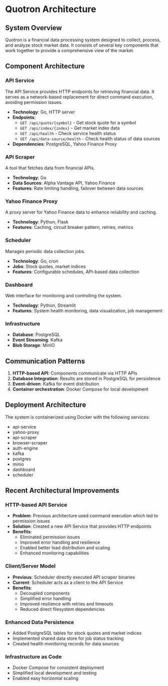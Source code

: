 # Quotron Architecture

## System Overview

Quotron is a financial data processing system designed to collect, process, and analyze stock market data. It consists of several key components that work together to provide a comprehensive view of the market.

## Component Architecture

### API Service

The API Service provides HTTP endpoints for retrieving financial data. It serves as a network-based replacement for direct command execution, avoiding permission issues.

- **Technology**: Go, HTTP server
- **Endpoints**:
  - `GET /api/quote/{symbol}` - Get stock quote for a symbol
  - `GET /api/index/{index}` - Get market index data
  - `GET /api/health` - Check service health status
  - `GET /api/data-source/health` - Check health status of data sources
- **Dependencies**: PostgreSQL, Yahoo Finance Proxy

### API Scraper

A tool that fetches data from financial APIs.

- **Technology**: Go
- **Data Sources**: Alpha Vantage API, Yahoo Finance
- **Features**: Rate limiting handling, failover between data sources

### Yahoo Finance Proxy

A proxy server for Yahoo Finance data to enhance reliability and caching.

- **Technology**: Python, Flask
- **Features**: Caching, circuit breaker pattern, retries, metrics

### Scheduler

Manages periodic data collection jobs.

- **Technology**: Go, cron
- **Jobs**: Stock quotes, market indices
- **Features**: Configurable schedules, API-based data collection

### Dashboard

Web interface for monitoring and controlling the system.

- **Technology**: Python, Streamlit
- **Features**: System health monitoring, data visualization, job management

### Infrastructure

- **Database**: PostgreSQL
- **Event Streaming**: Kafka
- **Blob Storage**: MinIO

## Communication Patterns

1. **HTTP-based API**: Components communicate via HTTP APIs
2. **Database Integration**: Results are stored in PostgreSQL for persistence
3. **Event-driven**: Kafka for event distribution
4. **Container orchestration**: Docker Compose for local development

## Deployment Architecture

The system is containerized using Docker with the following services:

- api-service
- yahoo-proxy
- api-scraper
- browser-scraper
- auth-engine
- kafka
- postgres
- minio
- dashboard
- scheduler

## Recent Architectural Improvements

### HTTP-based API Service

- **Problem**: Previous architecture used command execution which led to permission issues
- **Solution**: Created a new API Service that provides HTTP endpoints
- **Benefits**:
  - Eliminated permission issues
  - Improved error handling and resilience
  - Enabled better load distribution and scaling
  - Enhanced monitoring capabilities

### Client/Server Model

- **Previous**: Scheduler directly executed API scraper binaries
- **Current**: Scheduler acts as a client to the API Service
- **Benefits**:
  - Decoupled components
  - Simplified error handling
  - Improved resilience with retries and timeouts
  - Reduced direct filesystem dependencies

### Enhanced Data Persistence

- Added PostgreSQL tables for stock quotes and market indices
- Implemented shared data store for job status tracking
- Created health monitoring records for data sources

### Infrastructure as Code

- Docker Compose for consistent deployment
- Simplified local development and testing
- Enabled easy horizontal scaling